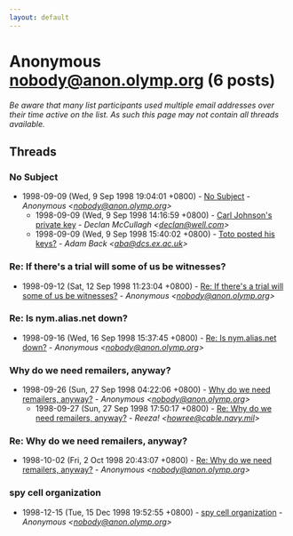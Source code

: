 ```yaml
---
layout: default
---
```


# Anonymous <nobody@anon.olymp.org> (6 posts)

_Be aware that many list participants used multiple email addresses over their time active on the list. As such this page may not contain all threads available._

## Threads

### No Subject
+ 1998-09-09 (Wed, 9 Sep 1998 19:04:01 +0800) - [No Subject](/archive/1998/09/4f3a1883cee613783f61869450ea592f9e7cf6cde9e3a410bda777a6b44c6e62) - _Anonymous \<nobody@anon.olymp.org\>_
  + 1998-09-09 (Wed, 9 Sep 1998 14:16:59 +0800) - [Carl Johnson's private key](/archive/1998/09/d671e2d9d97370ec61ea13f77aa3d79618b308e1d9d588aabf359438a9eff4bd) - _Declan McCullagh \<declan@well.com\>_
  + 1998-09-09 (Wed, 9 Sep 1998 15:40:02 +0800) - [Toto posted his keys?](/archive/1998/09/5a90f482ce79eb15fa01f14d39959c06dcc117047c0c3b07cb8f8425fb3ab19a) - _Adam Back \<aba@dcs.ex.ac.uk\>_

### Re: If there's a trial will some of us be witnesses?
+ 1998-09-12 (Sat, 12 Sep 1998 11:23:04 +0800) - [Re: If there's a trial will some of us be witnesses?](/archive/1998/09/7e3613d56d1873aa1811fb6edb9c581462a33a3b68d21d54215c98510581c3f3) - _Anonymous \<nobody@anon.olymp.org\>_

### Re: Is nym.alias.net down?
+ 1998-09-16 (Wed, 16 Sep 1998 15:37:45 +0800) - [Re: Is nym.alias.net down?](/archive/1998/09/13c8e09c7ddb45c58c415ed47b4d86aa0ed99dcce02b4c6808bc954940adbf3b) - _Anonymous \<nobody@anon.olymp.org\>_

### Why do we need remailers, anyway?
+ 1998-09-26 (Sun, 27 Sep 1998 04:22:06 +0800) - [Why do we need remailers, anyway?](/archive/1998/09/38f7791b61fcb6fc8c3afadc2a1e2b7a47449704a93b48786a8181d3a5a43a9a) - _Anonymous \<nobody@anon.olymp.org\>_
  + 1998-09-27 (Sun, 27 Sep 1998 17:50:17 +0800) - [Re: Why do we need remailers, anyway?](/archive/1998/09/2a4747520c1bc1030b76e7c98b270d816005a73d908ce8b2e2ba02fcbb2523d5) - _Reeza! \<howree@cable.navy.mil\>_

### Re: Why do we need remailers, anyway?
+ 1998-10-02 (Fri, 2 Oct 1998 20:43:07 +0800) - [Re: Why do we need remailers, anyway?](/archive/1998/10/770bbb5b6407f4ed0e34c42b4818e5cbc7c67e873ae2d4725147dd91ee6504bc) - _Anonymous \<nobody@anon.olymp.org\>_

### spy cell organization
+ 1998-12-15 (Tue, 15 Dec 1998 19:52:55 +0800) - [spy cell organization](/archive/1998/12/21d8755376c79e7c929e1a414028bc86e78e61ccbff4d50c8874c8e463bb4b56) - _Anonymous \<nobody@anon.olymp.org\>_

